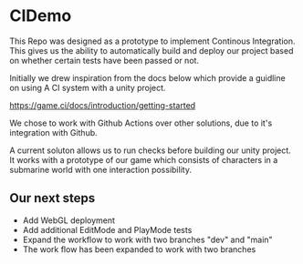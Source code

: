 # CIDemo

This Repo was designed as a prototype to implement Continous Integration. This gives us the ability to automatically build and deploy our project based on whether certain tests have been passed or not. 
 
Initially we drew inspiration from the docs below which provide a guidline on using A CI system with a unity project.  

https://game.ci/docs/introduction/getting-started

We chose to work with Github Actions over other solutions, due to it's integration with Github.

A current soluton allows us to run checks before building our unity project. It works with a prototype of our game which consists of characters in a submarine world with one interaction possibility. 

## Our next steps
- Add WebGL deployment
- Add additional EditMode and PlayMode tests
- Expand the workflow to work with two branches "dev" and "main" 
- The work flow has been expanded to work with two branches
  
